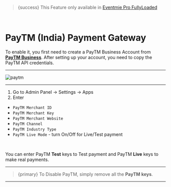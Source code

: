 > {success} This Feature only available in [Eventmie Pro FullyLoaded](https://classiebit.com/eventmie-pro-fullyloaded)

<br>

# PayTM (India) Payment Gateway

To enable it, you first need to create a PayTM Business Account from **[PayTM Business](https://business.paytm.com)**. After setting up your account, you need to copy the PayTM API credentials.

---

![paytm](/images/v2/EventmieProFullyLoadedV2.0/6.paytm.webp "paytm")

---

1. Go to Admin Panel -> Settings -> Apps
2. Enter

-   `PayTM Merchant ID`
-   `PayTM Merchant Key`
-   `PayTM Merchant Website`
-   `PayTM Channel`
-   `PayTM Industry Type`
-   `PayTM Live Mode` - turn On/Off for Live/Test payment

<br>

You can enter PayTM **Test** keys to Test payment and PayTM **Live** keys to make real payments.

---

> {primary} To Disable PayTM, simply remove all the **PayTM keys**.

---
